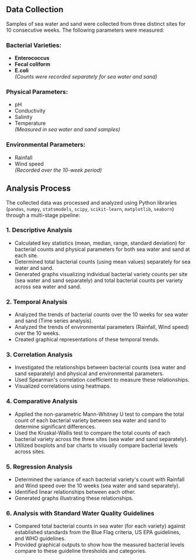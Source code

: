 ## Data Collection

Samples of sea water and sand were collected from three distinct sites for 10 consecutive weeks. The following parameters were measured:

### Bacterial Varieties:
- **Enterococcus**  
- **Fecal coliform**  
- **E.coli**  
*(Counts were recorded separately for sea water and sand)*  

### Physical Parameters:
- pH  
- Conductivity  
- Salinity  
- Temperature  
*(Measured in sea water and sand samples)*  

### Environmental Parameters:
- Rainfall  
- Wind speed  
*(Recorded over the 10-week period)*  

## Analysis Process

The collected data was processed and analyzed using Python libraries (`pandas`, `numpy`, `statsmodels`, `scipy`, `scikit-learn`, `matplotlib`, `seaborn`) through a multi-stage pipeline:

### 1. Descriptive Analysis
- Calculated key statistics (mean, median, range, standard deviation) for bacterial counts and physical parameters for both sea water and sand at each site.
- Determined total bacterial counts (using mean values) separately for sea water and sand.
- Generated graphs visualizing individual bacterial variety counts per site (sea water and sand separately) and total bacterial counts per variety across sea water and sand.

### 2. Temporal Analysis
- Analyzed the trends of bacterial counts over the 10 weeks for sea water and sand (Time series analysis).
- Analyzed the trends of environmental parameters (Rainfall, Wind speed) over the 10 weeks.
- Created graphical representations of these temporal trends.

### 3. Correlation Analysis
- Investigated the relationships between bacterial counts (sea water and sand separately) and physical and environmental parameters.
- Used Spearman's correlation coefficient to measure these relationships.
- Visualized correlations using heatmaps.

### 4. Comparative Analysis
- Applied the non-parametric Mann-Whitney U test to compare the total count of each bacterial variety between sea water and sand to determine significant differences.
- Used the Kruskal-Wallis test to compare the total counts of each bacterial variety across the three sites (sea water and sand separately).
- Utilized boxplots and bar charts to visually compare bacterial levels across sites.

### 5. Regression Analysis
- Determined the variance of each bacterial variety's count with Rainfall and Wind speed over the 10 weeks (sea water and sand separately).
- Identified linear relationships between each other.
- Generated graphs illustrating these relationships.

### 6. Analysis with Standard Water Quality Guidelines
- Compared total bacterial counts in sea water (for each variety) against established standards from the Blue Flag criteria, US EPA guidelines, and WHO guidelines.
- Provided graphical outputs to show how the measured bacterial levels compare to these guideline thresholds and categories.
